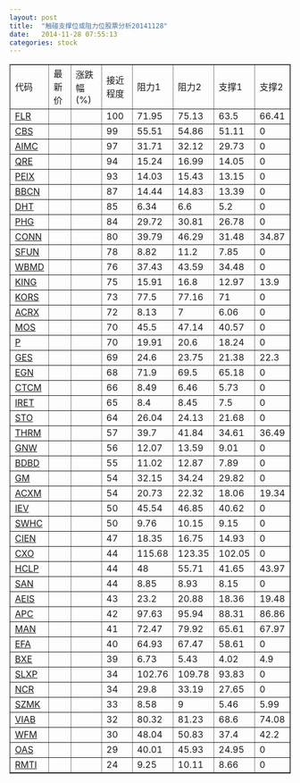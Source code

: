 ```yaml
---
layout: post
title:  "触碰支撑位或阻力位股票分析20141128"
date:   2014-11-28 07:55:13
categories: stock
---
```

<script type="text/javascript">
var stockList = []
stockList.push('gb_flr');
stockList.push('gb_cbs');
stockList.push('gb_aimc');
stockList.push('gb_qre');
stockList.push('gb_peix');
stockList.push('gb_bbcn');
stockList.push('gb_dht');
stockList.push('gb_phg');
stockList.push('gb_conn');
stockList.push('gb_sfun');
stockList.push('gb_wbmd');
stockList.push('gb_king');
stockList.push('gb_kors');
stockList.push('gb_acrx');
stockList.push('gb_mos');
stockList.push('gb_p');
stockList.push('gb_ges');
stockList.push('gb_egn');
stockList.push('gb_ctcm');
stockList.push('gb_iret');
stockList.push('gb_sto');
stockList.push('gb_thrm');
stockList.push('gb_gnw');
stockList.push('gb_bdbd');
stockList.push('gb_gm');
stockList.push('gb_acxm');
stockList.push('gb_iev');
stockList.push('gb_swhc');
stockList.push('gb_cien');
stockList.push('gb_cxo');
stockList.push('gb_hclp');
stockList.push('gb_san');
stockList.push('gb_aeis');
stockList.push('gb_apc');
stockList.push('gb_man');
stockList.push('gb_efa');
stockList.push('gb_bxe');
stockList.push('gb_slxp');
stockList.push('gb_ncr');
stockList.push('gb_szmk');
stockList.push('gb_viab');
stockList.push('gb_wfm');
stockList.push('gb_oas');
stockList.push('gb_rmti');
</script>
<table border="1">
 <tr>
 <td>代码</td>
 <td>最新价</td>
 <td>涨跌幅(%)</td>
 <td>接近程度</td>
 <td>阻力1</td>
 <td>阻力2</td>
 <td>支撑1</td>
 <td>支撑2</td>
</tr>
  <tr id="flr" class="green">
  <td><a href="http://stock.finance.sina.com.cn/usstock/quotes/FLR.html" target="_blank">FLR</a></td><td></td><td></td><td>100</td><td>71.95</td><td>75.13</td><td>63.5</td><td>66.41</td></tr>
  <tr id="cbs" class="red">
  <td><a href="http://stock.finance.sina.com.cn/usstock/quotes/CBS.html" target="_blank">CBS</a></td><td></td><td></td><td>99</td><td>55.51</td><td>54.86</td><td>51.11</td><td>0</td></tr>
  <tr id="aimc" class="red">
  <td><a href="http://stock.finance.sina.com.cn/usstock/quotes/AIMC.html" target="_blank">AIMC</a></td><td></td><td></td><td>97</td><td>31.71</td><td>32.12</td><td>29.73</td><td>0</td></tr>
  <tr id="qre" class="red">
  <td><a href="http://stock.finance.sina.com.cn/usstock/quotes/QRE.html" target="_blank">QRE</a></td><td></td><td></td><td>94</td><td>15.24</td><td>16.99</td><td>14.05</td><td>0</td></tr>
  <tr id="peix" class="red">
  <td><a href="http://stock.finance.sina.com.cn/usstock/quotes/PEIX.html" target="_blank">PEIX</a></td><td></td><td></td><td>93</td><td>14.03</td><td>15.43</td><td>13.15</td><td>0</td></tr>
  <tr id="bbcn" class="red">
  <td><a href="http://stock.finance.sina.com.cn/usstock/quotes/BBCN.html" target="_blank">BBCN</a></td><td></td><td></td><td>87</td><td>14.44</td><td>14.83</td><td>13.39</td><td>0</td></tr>
  <tr id="dht" class="red">
  <td><a href="http://stock.finance.sina.com.cn/usstock/quotes/DHT.html" target="_blank">DHT</a></td><td></td><td></td><td>85</td><td>6.34</td><td>6.6</td><td>5.2</td><td>0</td></tr>
  <tr id="phg" class="red">
  <td><a href="http://stock.finance.sina.com.cn/usstock/quotes/PHG.html" target="_blank">PHG</a></td><td></td><td></td><td>84</td><td>29.72</td><td>30.81</td><td>26.78</td><td>0</td></tr>
  <tr id="conn" class="green">
  <td><a href="http://stock.finance.sina.com.cn/usstock/quotes/CONN.html" target="_blank">CONN</a></td><td></td><td></td><td>80</td><td>39.79</td><td>46.29</td><td>31.48</td><td>34.87</td></tr>
  <tr id="sfun" class="red">
  <td><a href="http://stock.finance.sina.com.cn/usstock/quotes/SFUN.html" target="_blank">SFUN</a></td><td></td><td></td><td>78</td><td>8.82</td><td>11.2</td><td>7.85</td><td>0</td></tr>
  <tr id="wbmd" class="red">
  <td><a href="http://stock.finance.sina.com.cn/usstock/quotes/WBMD.html" target="_blank">WBMD</a></td><td></td><td></td><td>76</td><td>37.43</td><td>43.59</td><td>34.48</td><td>0</td></tr>
  <tr id="king" class="red">
  <td><a href="http://stock.finance.sina.com.cn/usstock/quotes/KING.html" target="_blank">KING</a></td><td></td><td></td><td>75</td><td>15.91</td><td>16.8</td><td>12.97</td><td>13.9</td></tr>
  <tr id="kors" class="red">
  <td><a href="http://stock.finance.sina.com.cn/usstock/quotes/KORS.html" target="_blank">KORS</a></td><td></td><td></td><td>73</td><td>77.5</td><td>77.16</td><td>71</td><td>0</td></tr>
  <tr id="acrx" class="red">
  <td><a href="http://stock.finance.sina.com.cn/usstock/quotes/ACRX.html" target="_blank">ACRX</a></td><td></td><td></td><td>72</td><td>8.13</td><td>7</td><td>6.06</td><td>0</td></tr>
  <tr id="mos" class="green">
  <td><a href="http://stock.finance.sina.com.cn/usstock/quotes/MOS.html" target="_blank">MOS</a></td><td></td><td></td><td>70</td><td>45.5</td><td>47.14</td><td>40.57</td><td>0</td></tr>
  <tr id="p" class="red">
  <td><a href="http://stock.finance.sina.com.cn/usstock/quotes/P.html" target="_blank">P</a></td><td></td><td></td><td>70</td><td>19.91</td><td>20.6</td><td>18.24</td><td>0</td></tr>
  <tr id="ges" class="green">
  <td><a href="http://stock.finance.sina.com.cn/usstock/quotes/GES.html" target="_blank">GES</a></td><td></td><td></td><td>69</td><td>24.6</td><td>23.75</td><td>21.38</td><td>22.3</td></tr>
  <tr id="egn" class="green">
  <td><a href="http://stock.finance.sina.com.cn/usstock/quotes/EGN.html" target="_blank">EGN</a></td><td></td><td></td><td>68</td><td>71.9</td><td>69.5</td><td>65.18</td><td>0</td></tr>
  <tr id="ctcm" class="green">
  <td><a href="http://stock.finance.sina.com.cn/usstock/quotes/CTCM.html" target="_blank">CTCM</a></td><td></td><td></td><td>66</td><td>8.49</td><td>6.46</td><td>5.73</td><td>0</td></tr>
  <tr id="iret" class="red">
  <td><a href="http://stock.finance.sina.com.cn/usstock/quotes/IRET.html" target="_blank">IRET</a></td><td></td><td></td><td>65</td><td>8.4</td><td>8.45</td><td>7.5</td><td>0</td></tr>
  <tr id="sto" class="green">
  <td><a href="http://stock.finance.sina.com.cn/usstock/quotes/STO.html" target="_blank">STO</a></td><td></td><td></td><td>64</td><td>26.04</td><td>24.13</td><td>21.68</td><td>0</td></tr>
  <tr id="thrm" class="green">
  <td><a href="http://stock.finance.sina.com.cn/usstock/quotes/THRM.html" target="_blank">THRM</a></td><td></td><td></td><td>57</td><td>39.7</td><td>41.84</td><td>34.61</td><td>36.49</td></tr>
  <tr id="gnw" class="green">
  <td><a href="http://stock.finance.sina.com.cn/usstock/quotes/GNW.html" target="_blank">GNW</a></td><td></td><td></td><td>56</td><td>12.07</td><td>13.59</td><td>9.01</td><td>0</td></tr>
  <tr id="bdbd" class="red">
  <td><a href="http://stock.finance.sina.com.cn/usstock/quotes/BDBD.html" target="_blank">BDBD</a></td><td></td><td></td><td>55</td><td>11.02</td><td>12.87</td><td>7.89</td><td>0</td></tr>
  <tr id="gm" class="red">
  <td><a href="http://stock.finance.sina.com.cn/usstock/quotes/GM.html" target="_blank">GM</a></td><td></td><td></td><td>54</td><td>32.15</td><td>34.24</td><td>29.82</td><td>0</td></tr>
  <tr id="acxm" class="green">
  <td><a href="http://stock.finance.sina.com.cn/usstock/quotes/ACXM.html" target="_blank">ACXM</a></td><td></td><td></td><td>54</td><td>20.73</td><td>22.32</td><td>18.06</td><td>19.34</td></tr>
  <tr id="iev" class="red">
  <td><a href="http://stock.finance.sina.com.cn/usstock/quotes/IEV.html" target="_blank">IEV</a></td><td></td><td></td><td>50</td><td>45.54</td><td>46.85</td><td>40.62</td><td>0</td></tr>
  <tr id="swhc" class="red">
  <td><a href="http://stock.finance.sina.com.cn/usstock/quotes/SWHC.html" target="_blank">SWHC</a></td><td></td><td></td><td>50</td><td>9.76</td><td>10.15</td><td>9.15</td><td>0</td></tr>
  <tr id="cien" class="red">
  <td><a href="http://stock.finance.sina.com.cn/usstock/quotes/CIEN.html" target="_blank">CIEN</a></td><td></td><td></td><td>47</td><td>18.35</td><td>16.75</td><td>14.93</td><td>0</td></tr>
  <tr id="cxo" class="red">
  <td><a href="http://stock.finance.sina.com.cn/usstock/quotes/CXO.html" target="_blank">CXO</a></td><td></td><td></td><td>44</td><td>115.68</td><td>123.35</td><td>102.05</td><td>0</td></tr>
  <tr id="hclp" class="red">
  <td><a href="http://stock.finance.sina.com.cn/usstock/quotes/HCLP.html" target="_blank">HCLP</a></td><td></td><td></td><td>44</td><td>48</td><td>55.71</td><td>41.65</td><td>43.97</td></tr>
  <tr id="san" class="green">
  <td><a href="http://stock.finance.sina.com.cn/usstock/quotes/SAN.html" target="_blank">SAN</a></td><td></td><td></td><td>44</td><td>8.85</td><td>8.93</td><td>8.15</td><td>0</td></tr>
  <tr id="aeis" class="green">
  <td><a href="http://stock.finance.sina.com.cn/usstock/quotes/AEIS.html" target="_blank">AEIS</a></td><td></td><td></td><td>43</td><td>23.2</td><td>20.88</td><td>18.36</td><td>19.48</td></tr>
  <tr id="apc" class="green">
  <td><a href="http://stock.finance.sina.com.cn/usstock/quotes/APC.html" target="_blank">APC</a></td><td></td><td></td><td>42</td><td>97.63</td><td>95.94</td><td>88.31</td><td>86.86</td></tr>
  <tr id="man" class="green">
  <td><a href="http://stock.finance.sina.com.cn/usstock/quotes/MAN.html" target="_blank">MAN</a></td><td></td><td></td><td>41</td><td>72.47</td><td>79.92</td><td>65.61</td><td>67.97</td></tr>
  <tr id="efa" class="red">
  <td><a href="http://stock.finance.sina.com.cn/usstock/quotes/EFA.html" target="_blank">EFA</a></td><td></td><td></td><td>40</td><td>64.93</td><td>67.47</td><td>58.61</td><td>0</td></tr>
  <tr id="bxe" class="green">
  <td><a href="http://stock.finance.sina.com.cn/usstock/quotes/BXE.html" target="_blank">BXE</a></td><td></td><td></td><td>39</td><td>6.73</td><td>5.43</td><td>4.02</td><td>4.9</td></tr>
  <tr id="slxp" class="green">
  <td><a href="http://stock.finance.sina.com.cn/usstock/quotes/SLXP.html" target="_blank">SLXP</a></td><td></td><td></td><td>34</td><td>102.76</td><td>109.78</td><td>93.83</td><td>0</td></tr>
  <tr id="ncr" class="red">
  <td><a href="http://stock.finance.sina.com.cn/usstock/quotes/NCR.html" target="_blank">NCR</a></td><td></td><td></td><td>34</td><td>29.8</td><td>33.19</td><td>27.65</td><td>0</td></tr>
  <tr id="szmk" class="green">
  <td><a href="http://stock.finance.sina.com.cn/usstock/quotes/SZMK.html" target="_blank">SZMK</a></td><td></td><td></td><td>33</td><td>8.58</td><td>9</td><td>5.46</td><td>5.99</td></tr>
  <tr id="viab" class="green">
  <td><a href="http://stock.finance.sina.com.cn/usstock/quotes/VIAB.html" target="_blank">VIAB</a></td><td></td><td></td><td>32</td><td>80.32</td><td>81.23</td><td>68.6</td><td>74.08</td></tr>
  <tr id="wfm" class="green">
  <td><a href="http://stock.finance.sina.com.cn/usstock/quotes/WFM.html" target="_blank">WFM</a></td><td></td><td></td><td>30</td><td>48.04</td><td>50.83</td><td>37.4</td><td>42.2</td></tr>
  <tr id="oas" class="green">
  <td><a href="http://stock.finance.sina.com.cn/usstock/quotes/OAS.html" target="_blank">OAS</a></td><td></td><td></td><td>29</td><td>40.01</td><td>45.93</td><td>24.95</td><td>0</td></tr>
  <tr id="rmti" class="red">
  <td><a href="http://stock.finance.sina.com.cn/usstock/quotes/RMTI.html" target="_blank">RMTI</a></td><td></td><td></td><td>24</td><td>9.25</td><td>10.11</td><td>8.66</td><td>0</td></tr>
</table>
